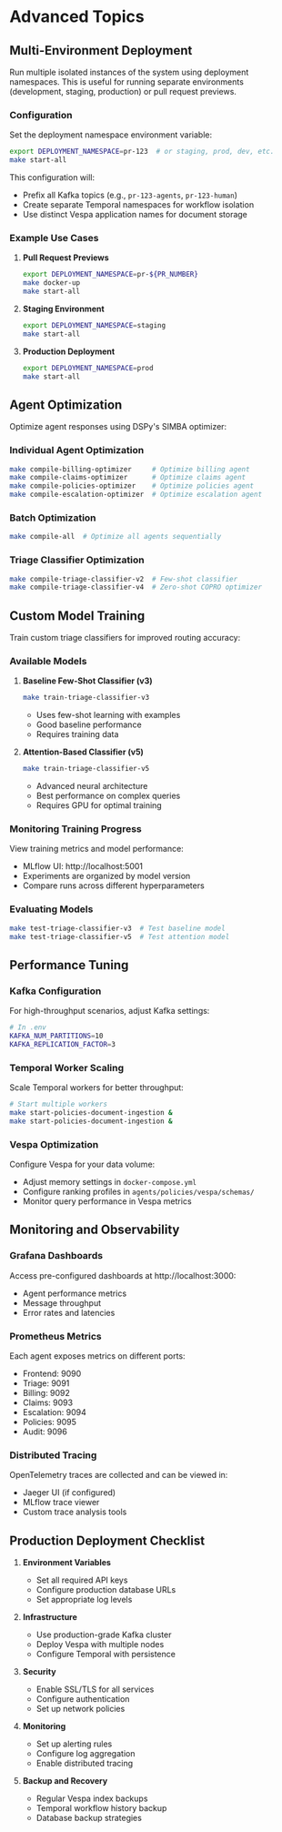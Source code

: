 # Advanced Topics

## Multi-Environment Deployment

Run multiple isolated instances of the system using deployment namespaces. This is useful for running separate environments (development, staging, production) or pull request previews.

### Configuration

Set the deployment namespace environment variable:

```bash
export DEPLOYMENT_NAMESPACE=pr-123  # or staging, prod, dev, etc.
make start-all
```

This configuration will:
- Prefix all Kafka topics (e.g., `pr-123-agents`, `pr-123-human`)
- Create separate Temporal namespaces for workflow isolation
- Use distinct Vespa application names for document storage

### Example Use Cases

1. **Pull Request Previews**
   ```bash
   export DEPLOYMENT_NAMESPACE=pr-${PR_NUMBER}
   make docker-up
   make start-all
   ```

2. **Staging Environment**
   ```bash
   export DEPLOYMENT_NAMESPACE=staging
   make start-all
   ```

3. **Production Deployment**
   ```bash
   export DEPLOYMENT_NAMESPACE=prod
   make start-all
   ```

## Agent Optimization

Optimize agent responses using DSPy's SIMBA optimizer:

### Individual Agent Optimization

```bash
make compile-billing-optimizer     # Optimize billing agent
make compile-claims-optimizer      # Optimize claims agent
make compile-policies-optimizer    # Optimize policies agent
make compile-escalation-optimizer  # Optimize escalation agent
```

### Batch Optimization

```bash
make compile-all  # Optimize all agents sequentially
```

### Triage Classifier Optimization

```bash
make compile-triage-classifier-v2  # Few-shot classifier
make compile-triage-classifier-v4  # Zero-shot COPRO optimizer
```

## Custom Model Training

Train custom triage classifiers for improved routing accuracy:

### Available Models

1. **Baseline Few-Shot Classifier (v3)**
   ```bash
   make train-triage-classifier-v3
   ```
   - Uses few-shot learning with examples
   - Good baseline performance
   - Requires training data

2. **Attention-Based Classifier (v5)**
   ```bash
   make train-triage-classifier-v5
   ```
   - Advanced neural architecture
   - Best performance on complex queries
   - Requires GPU for optimal training

### Monitoring Training Progress

View training metrics and model performance:
- MLflow UI: http://localhost:5001
- Experiments are organized by model version
- Compare runs across different hyperparameters

### Evaluating Models

```bash
make test-triage-classifier-v3  # Test baseline model
make test-triage-classifier-v5  # Test attention model
```

## Performance Tuning

### Kafka Configuration

For high-throughput scenarios, adjust Kafka settings:

```bash
# In .env
KAFKA_NUM_PARTITIONS=10
KAFKA_REPLICATION_FACTOR=3
```

### Temporal Worker Scaling

Scale Temporal workers for better throughput:

```bash
# Start multiple workers
make start-policies-document-ingestion &
make start-policies-document-ingestion &
```

### Vespa Optimization

Configure Vespa for your data volume:
- Adjust memory settings in `docker-compose.yml`
- Configure ranking profiles in `agents/policies/vespa/schemas/`
- Monitor query performance in Vespa metrics

## Monitoring and Observability

### Grafana Dashboards

Access pre-configured dashboards at http://localhost:3000:
- Agent performance metrics
- Message throughput
- Error rates and latencies

### Prometheus Metrics

Each agent exposes metrics on different ports:
- Frontend: 9090
- Triage: 9091
- Billing: 9092
- Claims: 9093
- Escalation: 9094
- Policies: 9095
- Audit: 9096

### Distributed Tracing

OpenTelemetry traces are collected and can be viewed in:
- Jaeger UI (if configured)
- MLflow trace viewer
- Custom trace analysis tools

## Production Deployment Checklist

1. **Environment Variables**
   - Set all required API keys
   - Configure production database URLs
   - Set appropriate log levels

2. **Infrastructure**
   - Use production-grade Kafka cluster
   - Deploy Vespa with multiple nodes
   - Configure Temporal with persistence

3. **Security**
   - Enable SSL/TLS for all services
   - Configure authentication
   - Set up network policies

4. **Monitoring**
   - Set up alerting rules
   - Configure log aggregation
   - Enable distributed tracing

5. **Backup and Recovery**
   - Regular Vespa index backups
   - Temporal workflow history backup
   - Database backup strategies